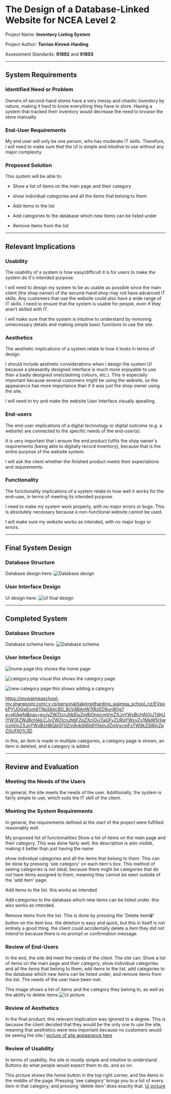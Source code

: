 # The Design of a Database-Linked Website for NCEA Level 2

Project Name: **Inventory Listing System**

Project Author: **Torrian Kinred-Harding**

Assessment Standards: **91892** and **91893**


-------------------------------------------------

## System Requirements

### Identified Need or Problem

Owners of second-hand stores have a very messy and chaotic inventory by nature, making it hard to know everything they have in store. Having a system that tracked their inventory would decrease the need to browse the store manually.

### End-User Requirements

My end user will only be one person, who has moderate IT skills. Therefore, i will need to make sure that the UI is simple and intuitive to use without any major complexity.

### Proposed Solution

This system will be able to:

* Show a list of items on the main page and their category

* show individual categories and all the items that belong to them

* Add items to the list

* Add categories to the database which new items can be listed under

* Remove items from the list

-------------------------------------------------

## Relevant Implications

### Usability

The usability of a system is how easy/difficult it is for users to make the system do it's intended purpose.

I will need to design my system to be as usable as possible since the main client (the shop owner) of the second-hand shop may not have advanced IT skills. Any customers that use the website could also have a wide range of IT skills. I need to ensure that the system is usable for people, even if they aren’t skilled with IT.

I will make sure that the system is intuitive to understand by removing unnecessary details and making simple basic functions to use the site.

### Aesthetics

The aesthetic implications of a system relate to how it looks in terms of design.

I should include aesthetic considerations when i design the system UI because a pleasantly designed interface is much more enjoyable to use than a badly designed one(clashing colours, etc.). This is especially important because several customers might be using the website, so the appearance has more importance than if it was just the shop owner using the site.

I will need to try and make the website User Interface visually apealling.

### End-users

The end-user implications of a digital technology or digital outcome (e.g. a website) are connected to the specific needs of the end-user(s).

It is very important that i ensure the end product fulfils the shop owner's requirements (being able to digitally record inventory), because that is the entire purpose of the website system.

I will ask the client whether the finished product meets their expectations and requirements.

### Functionality

The functionality implications of a system relate to how well it works for the end-user, in terms of meeting its intended purpose.

I need to make my system work properly, with no major errors or bugs. This is absolutely necessary because a non-functional website cannot be used.

I will make sure my website works as intended, with no major bugs or errors.


-------------------------------------------------
## Final System Design

### Database Structure


Database design here: ![Database design](images/databasedesign.png)


### User Interface Design

Ui design here:
![UI final design](images/uicolourv1.png)


-------------------------------------------------

## Completed System

### Database Structure

Database schema here: ![Database schema](images/databaseschema.png)


### User Interface Design


![home page](images/ui_in_action.png)
this shows the home page

![category.php visual](images/category_page_in_action.png)
this shows the category page

![new category page](images/category_add_in_action.png)
this shows adding a category

https://mywaimeaschool-my.sharepoint.com/:v:/g/personal/takinredharding_waimea_school_nz/EVpokPYUOGpEom8TNsSbticBD_BcV4BAnW7tRzED9un9Og?e=xKAwfd&nav=eyJyZWZlcnJhbEluZm8iOnsicmVmZXJyYWxBcHAiOiJTdHJlYW1XZWJBcHAiLCJyZWZlcnJhbFZpZXciOiJTaGFyZURpYWxvZy1MaW5rIiwicmVmZXJyYWxBcHBQbGF0Zm9ybSI6IldlYiIsInJlZmVycmFsTW9kZSI6InZpZXcifX0%3D

in this, an item is made in multiple categories, a category page is shown, an item is deleted, and a category is added


-------------------------------------------------

## Review and Evaluation

### Meeting the Needs of the Users

In general, the site meets the needs of the user. 
Additionally, the system is fairly simple to use, which suits the IT skill of the client.

### Meeting the System Requirements

In general, the requirements defined at the start of the project were fulfilled reasonably well.

My proposed list of functionalities
Show a list of items on the main page and their category. This was done fairly well; the description is aslo visible, making it better than just having the name

show individual categories and all the items that belong to them. This can be done by pressing 'see category' on each item's box. This method of seeing categories is not ideal, because there might be categories that do not have items assigned to them, meaning they cannot be seen outside of  the 'add item' page.

Add items to the list. this works as intended

Add categories to the database which new items can be listed under. this also works as intended.

Remove items from the list. This is done by pressing the 'Delete item🗑' button on the item box. the deletion is easy and quick, but this in itself is not entirely a good thing. the client could accidentally delete a item they did not intend to because there is no prompt or confirmation message.



### Review of End-Users

In the end, the site did meet the needs of the client. The site can: Show a list of items on the main page and their category, show individual categories and all the items that belong to them, add items to the list, add categories to the database which new items can be listed under, and remove items from the list. The needs of the user have been met. 

This image shows a list of items and the category they belong to, as well as the ability to delete items ![Ui picture](images/uipicture.png)


### Review of Aesthetics

In the final product, this relevant implication was ignored to a degree. This is because the client decided that they would be the only one to use the site, meaning that aesthetics were less important because no customers would be seeing the site.! [picture of site appearance here](images/uipicture.png)

### Review of Usability

In terms of usability, the site is mostly simple and intuitive to understand. Buttons do what people would expect them to do, and so on.

This picture shows the home button in the top right corner, and the items in the middle of the page. Pressing 'see category' brings you to a list of every item in that category, and pressing 'delete item' does exactly that. [Ui picture](images/uipicture.png)
